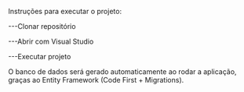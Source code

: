 Instruções para executar o projeto:

---Clonar repositório

---Abrir com Visual Studio

---Executar projeto

O banco de dados será gerado automaticamente ao rodar a aplicação, graças ao Entity Framework (Code First + Migrations).
